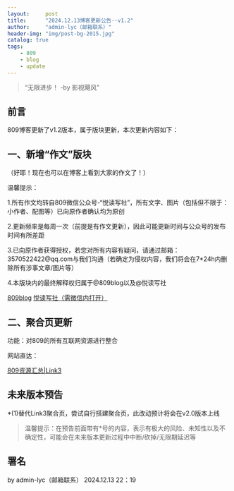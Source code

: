 ```yaml
---
layout:     post
title:      "2024.12.13博客更新公告--v1.2"
author:     "admin-lyc（邮箱联系）"
header-img: "img/post-bg-2015.jpg"
catalog: true
tags:
    - 809
    - blog
    - update
---
```


> “无限进步！ -by 影视飓风”

## 前言

<p>809博客更新了v1.2版本，属于版块更新，本次更新内容如下：</p>

## 一、新增“作文”版块

<p>（好耶！现在也可以在博客上看到大家的作文了！）</p>

<p>温馨提示：</p>

<p>1.所有作文均转自809微信公众号-“悦读写社”，所有文字、图片（包括但不限于：小作者、配图等）已向原作者确认均为原创</p>

<p>2.更新频率是每周一次（前提是有作文更新），因此可能更新时间与公众号的发布时间有所差距</p>

<p>3.已向原作者获得授权，若您对所有内容有疑问，请通过邮箱：3570522422@qq.com与我们沟通（若确定为侵权内容，我们将会在7*24h内删除所有涉事文章/图片等）</p>

<p>4.本版块内的最终解释权归属于@809blog以及@悦读写社</p>

[809blog](809blog.us.kg"809blog")
[悦读写社（需微信内打开）](https://mp.weixin.qq.com/mp/profile_ext?action=home&__biz=Mzg4Njg3NDU5OA==&scene=124#wechat_redirect"悦读写社（需微信内打开")

## 二、聚合页更新

<p>功能：对809的所有互联网资源进行整合</p>

<p>网站直达：</p>

[809资源汇总|Link3](https://link3.cc/809blog"809聚合页")

## 未来版本预告

<p>*(1)替代Link3聚合页，尝试自行搭建聚合页，此改动预计将会在v2.0版本上线</p>

> 温馨提示：在预告前面带有*号的内容，表示有极大的风险、未知性以及不确定性，可能会在未来版本更新过程中中断/砍掉/无限期延迟等

## 署名

<p>by admin-lyc（邮箱联系） 2024.12.13 22：19</p>

<p id = "build"></p>
